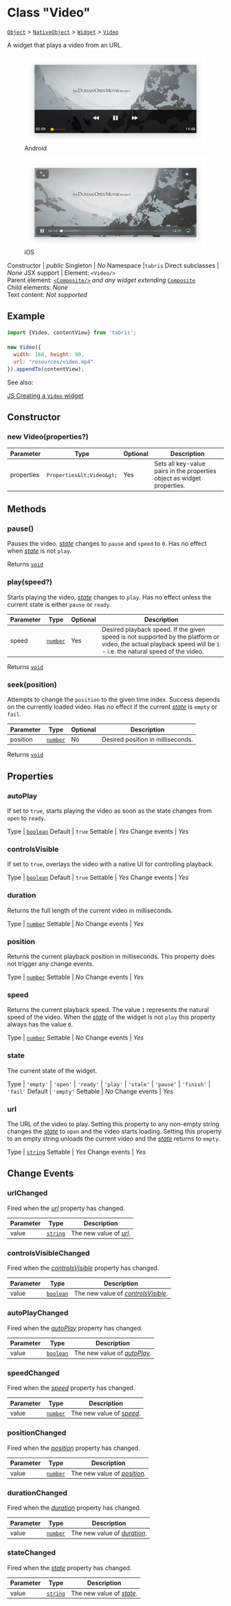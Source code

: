 ---
---
# Class "Video"

<span style="white-space:nowrap;">[`Object`](https://developer.mozilla.org/en-US/docs/Web/JavaScript/Reference/Global_Objects/Object)</span> > <span style="white-space:nowrap;">[`NativeObject`](NativeObject.md)</span> > <span style="white-space:nowrap;">[`Widget`](Widget.md)</span> > <span style="white-space:nowrap;">[`Video`](Video.md)</span>

A widget that plays a video from an URL.


<div class="tabris-image"><figure><div><img srcset="img/android/Video.png 2x" src="img/android/Video.png" alt="Video on Android"/></div><figcaption>Android</figcaption></figure><figure><div><img srcset="img/ios/Video.png 2x" src="img/ios/Video.png" alt="Video on iOS"/></div><figcaption>iOS</figcaption></figure></div>

Constructor | *public*
Singleton | *No*
Namespace |`tabris`
Direct subclasses | *None*
JSX support | Element: `<Video/>`<br/>Parent element: [`<Composite/>`](Composite.md) *and any widget extending* <span style="white-space:nowrap;">[`Composite`](Composite.md)</span><br/>Child elements: *None*<br/>Text content: *Not supported*<br/>

## Example
```js
import {Video, contentView} from 'tabris';

new Video({
  width: 160, height: 90,
  url: "resources/video.mp4"
}).appendTo(contentView);
```

See also:
  
[<span class='language js'>JS</span> Creating a `Video` widget](https://playground.tabris.com/?gitref=v3.1.0&snippet=video.js)

## Constructor

### new Video(properties?)

Parameter|Type|Optional|Description
-|-|-|-
properties | <span style="white-space:nowrap;">`Properties&lt;Video&gt;`</span> | Yes | Sets all key-value pairs in the properties object as widget properties.

## Methods

### pause()



Pauses the video. *[state](#state)* changes to `pause` and `speed` to `0`. Has no effect when *[state](#state)* is not `play`.

Returns <span style="white-space:nowrap;">[`void`](https://www.typescriptlang.org/docs/handbook/basic-types.html#void)</span>

### play(speed?)



Starts playing the video, *[state](#state)* changes to `play`. Has no effect unless the current state is either `pause` or `ready`.


Parameter|Type|Optional|Description
-|-|-|-
speed | <span style="white-space:nowrap;">[`number`](https://developer.mozilla.org/en-US/docs/Web/JavaScript/Data_structures#Number_type)</span> | Yes | Desired playback speed. If the given speed is not supported by the platform or video, the actual playback speed will be `1` - i.e. the natural speed of the video.


Returns <span style="white-space:nowrap;">[`void`](https://www.typescriptlang.org/docs/handbook/basic-types.html#void)</span>

### seek(position)



Attempts to change the `position` to the given time index. Success depends on the currently loaded video. Has no effect if the current *[state](#state)* is `empty` or `fail`.


Parameter|Type|Optional|Description
-|-|-|-
position | <span style="white-space:nowrap;">[`number`](https://developer.mozilla.org/en-US/docs/Web/JavaScript/Data_structures#Number_type)</span> | No | Desired position in milliseconds.


Returns <span style="white-space:nowrap;">[`void`](https://www.typescriptlang.org/docs/handbook/basic-types.html#void)</span>


## Properties

### autoPlay


If set to `true`, starts playing the video as soon as the state changes from `open` to `ready`.

Type | <span style="white-space:nowrap;">[`boolean`](https://developer.mozilla.org/en-US/docs/Web/JavaScript/Data_structures#Boolean_type)</span>
Default | `true`
Settable | *Yes*
Change events | *Yes*




### controlsVisible


If set to `true`, overlays the video with a native UI for controlling playback.

Type | <span style="white-space:nowrap;">[`boolean`](https://developer.mozilla.org/en-US/docs/Web/JavaScript/Data_structures#Boolean_type)</span>
Default | `true`
Settable | *Yes*
Change events | *Yes*




### duration


Returns the full length of the current video in milliseconds.

Type | <span style="white-space:nowrap;">[`number`](https://developer.mozilla.org/en-US/docs/Web/JavaScript/Data_structures#Number_type)</span>
Settable | *No*
Change events | *Yes*




### position


Returns the current playback position in milliseconds. This property does not trigger any change events.

Type | <span style="white-space:nowrap;">[`number`](https://developer.mozilla.org/en-US/docs/Web/JavaScript/Data_structures#Number_type)</span>
Settable | *No*
Change events | *Yes*




### speed


Returns the current playback speed. The value `1` represents the natural speed of the video. When the *[state](#state)* of the widget is not `play` this property always has the value `0`.

Type | <span style="white-space:nowrap;">[`number`](https://developer.mozilla.org/en-US/docs/Web/JavaScript/Data_structures#Number_type)</span>
Settable | *No*
Change events | *Yes*




### state


The current state of the widget.

Type | `'empty'` \| `'open'` \| `'ready'` \| `'play'` \| `'stale'` \| `'pause'` \| `'finish'` \| `'fail'`
Default | `'empty'`
Settable | *No*
Change events | *Yes*




### url


The URL of the video to play. Setting this property to any non-empty string changes the *[state](#state)* to `open` and the video starts loading. Setting this property to an empty string unloads the current video and the *[state](#state)* returns to `empty`.

Type | <span style="white-space:nowrap;">[`string`](https://developer.mozilla.org/en-US/docs/Web/JavaScript/Data_structures#String_type)</span>
Settable | *Yes*
Change events | *Yes*





## Change Events

### urlChanged

Fired when the [*url*](#url) property has changed.

Parameter|Type|Description
-|-|-
value | <span style="white-space:nowrap;">[`string`](https://developer.mozilla.org/en-US/docs/Web/JavaScript/Data_structures#String_type)</span> | The new value of [*url*](#url).

### controlsVisibleChanged

Fired when the [*controlsVisible*](#controlsvisible) property has changed.

Parameter|Type|Description
-|-|-
value | <span style="white-space:nowrap;">[`boolean`](https://developer.mozilla.org/en-US/docs/Web/JavaScript/Data_structures#Boolean_type)</span> | The new value of [*controlsVisible*](#controlsvisible).

### autoPlayChanged

Fired when the [*autoPlay*](#autoplay) property has changed.

Parameter|Type|Description
-|-|-
value | <span style="white-space:nowrap;">[`boolean`](https://developer.mozilla.org/en-US/docs/Web/JavaScript/Data_structures#Boolean_type)</span> | The new value of [*autoPlay*](#autoplay).

### speedChanged

Fired when the [*speed*](#speed) property has changed.

Parameter|Type|Description
-|-|-
value | <span style="white-space:nowrap;">[`number`](https://developer.mozilla.org/en-US/docs/Web/JavaScript/Data_structures#Number_type)</span> | The new value of [*speed*](#speed).

### positionChanged

Fired when the [*position*](#position) property has changed.

Parameter|Type|Description
-|-|-
value | <span style="white-space:nowrap;">[`number`](https://developer.mozilla.org/en-US/docs/Web/JavaScript/Data_structures#Number_type)</span> | The new value of [*position*](#position).

### durationChanged

Fired when the [*duration*](#duration) property has changed.

Parameter|Type|Description
-|-|-
value | <span style="white-space:nowrap;">[`number`](https://developer.mozilla.org/en-US/docs/Web/JavaScript/Data_structures#Number_type)</span> | The new value of [*duration*](#duration).

### stateChanged

Fired when the [*state*](#state) property has changed.

Parameter|Type|Description
-|-|-
value | <span style="white-space:nowrap;">[`string`](https://developer.mozilla.org/en-US/docs/Web/JavaScript/Data_structures#String_type)</span> | The new value of [*state*](#state).

